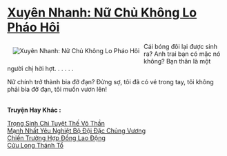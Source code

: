 <a href="https://truyenwiki.net/xuyen-nhanh-nu-chu-khong-lo-phao-hoi.39160/" title="Xuyên Nhanh: Nữ Chủ Không Lo Pháo Hôi"><h1>Xuyên Nhanh: Nữ Chủ Không Lo Pháo Hôi</h1></a><div style="display:table"><img align="right" style="float: left; padding: 10px;" src="https://truyenwiki.net/a/img/str/src/39160.jpg" alt="Xuyên Nhanh: Nữ Chủ Không Lo Pháo Hôi">Cái bóng đôi lại được sinh ra? Anh trai bạn có mặc nó không? Bạn thân là một người chị hời hợt. . . . . .<p></p> Nữ chính trở thành bia đỡ đạn? Đừng sợ, tôi đã có vé trong tay, tôi không phải bia đỡ đạn, tôi muốn vươn lên!</div><p><br><b>Truyện Hay Khác :</b></p><a href="https://truyenwiki.net/trong-sinh-chi-tuyet-the-vo-than.36441/" alt="Trọng Sinh Chi Tuyệt Thế Võ Thần">Trọng Sinh Chi Tuyệt Thế Võ Thần</a><br/><a href="https://github.com/nownovels/topcv/tree/master/truyenhay/36068" alt="Mạnh Nhất Yêu Nghiệt Bộ Đội Đặc Chủng Vương">Mạnh Nhất Yêu Nghiệt Bộ Đội Đặc Chủng Vương</a><br/><a href="https://github.com/nownovels/topcv/tree/master/truyenhay/35400" alt="Chiến Trường Hợp Đồng Lao Động">Chiến Trường Hợp Đồng Lao Động</a><br/><a href="https://github.com/nownovels/topcv/tree/master/truyenhay/35410" alt="Cửu Long Thánh Tổ">Cửu Long Thánh Tổ</a><br/>
